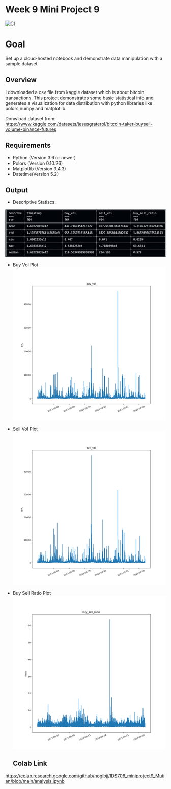 # Week 9 Mini Project 9 
[![CI](https://github.com/nogibjj/IDS706_miniproject2_Mutian/actions/workflows/cicd.yml/badge.svg)](https://github.com/nogibjj/IDS706_miniproject2_Mutian/actions/workflows/cicd.yml)
# Goal
 Set up a cloud-hosted notebook and demonstrate data manipulation with a sample dataset

## Overview
I downloaded a csv file from kaggle dataset which is about bitcoin transactions. This project demonstrates some basic statistical info and generates a visualization for data distribution with python libraries like polors,numpy and matplotlib.

Donwload dataset from: https://www.kaggle.com/datasets/jesusgraterol/bitcoin-taker-buysell-volume-binance-futures



## Requirements
* Python (Version 3.6 or newer)
* Polors (Version 0.10.26)
* Matplotlib (Version 3.4.3)
* Datetime(Version 5.2)

## Output

* Descriptive Statiscs:
  
![img](statiscs.png)


* Buy Vol Plot
  ![img](buy_vol_plot.png)

* Sell Vol Plot
  ![img](sell_vol_plot.png)
  
* Buy Sell Ratio Plot
  ![img](buy_sell_ratio_plot.png)


  ## Colab Link

https://colab.research.google.com/github/nogibjj/IDS706_miniproject9_Mutian/blob/main/analysis.ipynb
